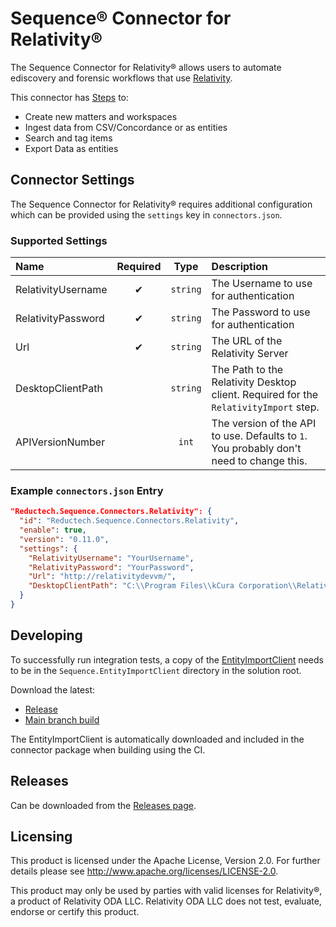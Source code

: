 # Sequence® Connector for Relativity®

The Sequence Connector for Relativity® allows users to automate ediscovery
and forensic workflows that use [Relativity](https://www.relativity.com/).

This connector has [Steps](https://docs.reductech.io/sequence/steps/relativity.html) to:

- Create new matters and workspaces
- Ingest data from CSV/Concordance or as entities
- Search and tag items
- Export Data as entities

## Connector Settings

The Sequence Connector for Relativity® requires additional configuration
which can be provided using the `settings` key in `connectors.json`.

### Supported Settings

| Name               | Required |   Type   | Description                                                                             |
| :----------------- | :------: | :------: | :-------------------------------------------------------------------------------------- |
| RelativityUsername |    ✔     | `string` | The Username to use for authentication                                                  |
| RelativityPassword |    ✔     | `string` | The Password to use for authentication                                                  |
| Url                |    ✔     | `string` | The URL of the Relativity Server                                                        |
| DesktopClientPath  |          | `string` | The Path to the Relativity Desktop client. Required for the `RelativityImport` step.    |
| APIVersionNumber   |          |  `int`   | The version of the API to use. Defaults to `1`. You probably don't need to change this. |

### Example `connectors.json` Entry

```json
"Reductech.Sequence.Connectors.Relativity": {
  "id": "Reductech.Sequence.Connectors.Relativity",
  "enable": true,
  "version": "0.11.0",
  "settings": {
    "RelativityUsername": "YourUsername",
    "RelativityPassword": "YourPassword",
    "Url": "http://relativitydevvm/",
    "DesktopClientPath": "C:\\Program Files\\kCura Corporation\\Relativity Desktop Client\\Relativity.Desktop.Client.exe",
  }
}
```

## Developing

To successfully run integration tests, a copy of the [EntityImportClient](https://gitlab.com/reductech/sequence/connectors/entityimportclient)
needs to be in the `Sequence.EntityImportClient` directory in the solution root.

Download the latest:

- [Release](https://gitlab.com/reductech/sequence/connectors/entityimportclient/-/releases)
- [Main branch build](https://gitlab.com/reductech/sequence/connectors/entityimportclient/-/jobs/artifacts/main/download?job=package+exe+dev)

The EntityImportClient is automatically downloaded and included in the connector
package when building using the CI.

## Releases

Can be downloaded from the [Releases page](https://gitlab.com/reductech/sequence/connectors/relativity/-/releases).

## Licensing

This product is licensed under the Apache License, Version 2.0.
For further details please see http://www.apache.org/licenses/LICENSE-2.0.

This product may only be used by parties with valid licenses for Relativity®, a product of Relativity ODA LLC.
Relativity ODA LLC does not test, evaluate, endorse or certify this product.
